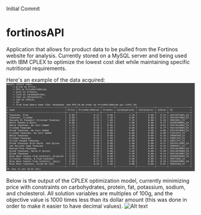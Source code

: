 Initial Commit
# fortinosAPI
Application that allows for product data to be pulled from the Fortinos website for analysis. Currently stored on a MySQL server and being used with IBM CPLEX to optimize the lowest cost diet while maintaining specific nutritional requirements.

Here's an example of the data acquired:
![Alt text](./fortinosScraper/tomatoExampleSQL.png?raw=true "Example Showing The Cheapest 20 Tomatos by Price/G")

Below is the output of the CPLEX optimization model, currently minimizing price with constraints on carbohydrates, protein, fat, potassium, sodium, and cholesterol. All solution variables are multiples of 100g, and the objective value is 1000 times less than its dollar amount (this was done in order to make it easier to have decimal values).
![Alt text](./fortinosScraper/optimization.png?raw=true "Example showing the optimization/G")
